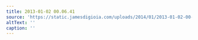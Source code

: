 ```yaml
---
title: 2013-01-02 00.06.41
source: 'https://static.jamesdigioia.com/uploads/2014/01/2013-01-02-00-06-41-scaled.jpg'
altText: ''
caption: ''
---
```


